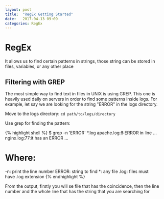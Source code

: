 ```yaml
---
layout: post
title:  "RegEx Getting Started"
date:   2017-04-13 09:09
categories: RegEx
---
```

# RegEx
It allows us to find certain patterns in strings, those string can be stored in files, variables, or any other place

## Filtering with GREP
The most simple way to find text in files in UNIX is using GREP. This one is heavily used daily on servers in order to find some patterns inside logs.
For example, let say we are looking for the string "ERROR" in the logs directory.

Move to the logs directory:
`cd path/to/logs/directory`

Use grep for finding the pattern:

{% highlight shell %}
$ grep -n 'ERROR' *.log
apache.log:8:ERROR in line ...
nginx.log:77:it has an ERROR ...

# Where:
-n:     print the line number
ERROR:  string to find
*:      any file
.log:   files must have .log extension
{% endhighlight %}

From the output, firstly you will se file that has the coincidence, then the line number and the whole line that has the string that you are searching for